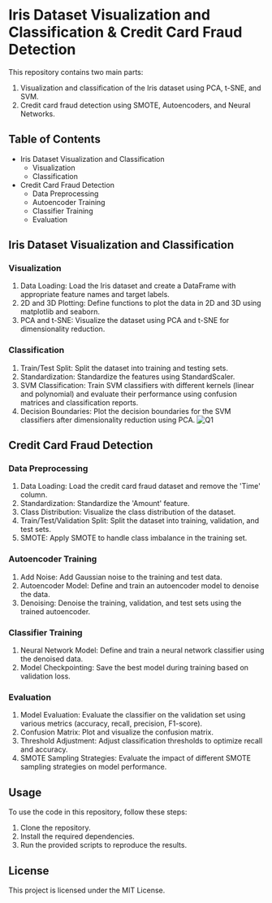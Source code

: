# Iris Dataset Visualization and Classification & Credit Card Fraud Detection

This repository contains two main parts:

1. Visualization and classification of the Iris dataset using PCA, t-SNE, and SVM.
2. Credit card fraud detection using SMOTE, Autoencoders, and Neural Networks.

## Table of Contents

- Iris Dataset Visualization and Classification
  - Visualization
  - Classification
- Credit Card Fraud Detection
  - Data Preprocessing
  - Autoencoder Training
  - Classifier Training
  - Evaluation

## Iris Dataset Visualization and Classification

### Visualization

1. Data Loading: Load the Iris dataset and create a DataFrame with appropriate feature names and target labels.
2. 2D and 3D Plotting: Define functions to plot the data in 2D and 3D using matplotlib and seaborn.
3. PCA and t-SNE: Visualize the dataset using PCA and t-SNE for dimensionality reduction.

### Classification

1. Train/Test Split: Split the dataset into training and testing sets.
2. Standardization: Standardize the features using StandardScaler.
3. SVM Classification: Train SVM classifiers with different kernels (linear and polynomial) and evaluate their performance using confusion matrices and classification reports.
4. Decision Boundaries: Plot the decision boundaries for the SVM classifiers after dimensionality reduction using PCA.
![Q1](https://github.com/user-attachments/assets/20f67e35-cc57-4cbe-9220-4797bf504638)

## Credit Card Fraud Detection

### Data Preprocessing

1. Data Loading: Load the credit card fraud dataset and remove the 'Time' column.
2. Standardization: Standardize the 'Amount' feature.
3. Class Distribution: Visualize the class distribution of the dataset.
4. Train/Test/Validation Split: Split the dataset into training, validation, and test sets.
5. SMOTE: Apply SMOTE to handle class imbalance in the training set.

### Autoencoder Training

1. Add Noise: Add Gaussian noise to the training and test data.
2. Autoencoder Model: Define and train an autoencoder model to denoise the data.
3. Denoising: Denoise the training, validation, and test sets using the trained autoencoder.

### Classifier Training

1. Neural Network Model: Define and train a neural network classifier using the denoised data.
2. Model Checkpointing: Save the best model during training based on validation loss.

### Evaluation

1. Model Evaluation: Evaluate the classifier on the validation set using various metrics (accuracy, recall, precision, F1-score).
2. Confusion Matrix: Plot and visualize the confusion matrix.
3. Threshold Adjustment: Adjust classification thresholds to optimize recall and accuracy.
4. SMOTE Sampling Strategies: Evaluate the impact of different SMOTE sampling strategies on model performance.

## Usage

To use the code in this repository, follow these steps:

1. Clone the repository.
2. Install the required dependencies.
3. Run the provided scripts to reproduce the results.

## License

This project is licensed under the MIT License.
